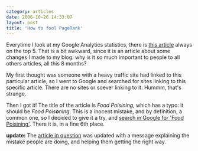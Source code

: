 ```yaml
---
category: articles
date: 2006-10-26 14:33:07
layout: post
title: 'How to fool PageRank'
---
```


<p>Everytime I look at my Google Analytics statistics, there is <a href="//joaobordalo.com/articles/2006/02/16/food-poisining">this article</a> always on the top 5. That is a bit awkward, since it is an article about some changes I made to my blog: why is it so much important to people to all others articles, all this 8 months?</p>

<p>My first thought was someone with a heavy traffic site had linked to this particular article, so I went to Google and searched for sites linking to this specific article. There are no sites or soever linking to it. Hummm, that's strange.</p>

<p>Then I got it! The title of the article is <i>Food Poisining</i>, which has a typo: it should be <i>Food Pois<strong>o</strong>ning</i>. This is a inocent mistake, and by definition, a common one, so I decided to give it a try, and <a href="http://www.google.com/search?hl=en&lr=&safe=off&q=food+poisining&btnG=Search">search in Google for 'Food Poisining'</a>. There it is, in a fine 6th place.</p>

<p><strong>update:</strong> The <a href="//joaobordalo.com/articles/2006/02/16/food-poisining">article in question</a> was updated with a message explaining the mistake people are doing, and helping them getting the right way.</p>
